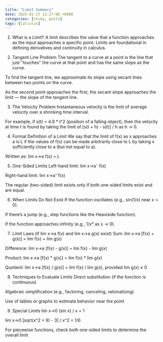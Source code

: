 ```yaml
---
title: "Limit Summary"
date: 2025-02-27 12:27:00 +0000
categories: [study, posts]
tags: [Calculus]
---
```


1. What is a Limit?
A limit describes the value that a function approaches as the input approaches a specific point. Limits are foundational in defining derivatives and continuity in calculus.

2. Tangent Line Problem
The tangent to a curve at a point is the line that just "touches" the curve at that point and has the same slope as the curve.

To find the tangent line, we approximate its slope using secant lines between two points on the curve.

As the second point approaches the first, the secant slope approaches the limit — the slope of the tangent line.

3. The Velocity Problem
Instantaneous velocity is the limit of average velocity over a shrinking time interval.

For example, if s(t) = 4.9 * t^2 (position of a falling object), then the velocity at time t is found by taking the limit of [s(t + h) - s(t)] / h as h → 0.

4. Formal Definition of a Limit
We say that the limit of f(x) as x approaches a is L if the values of f(x) can be made arbitrarily close to L by taking x sufficiently close to a (but not equal to a).

Written as:
lim x→a f(x) = L

5. One-Sided Limits
Left-hand limit: lim x→a⁻ f(x)

Right-hand limit: lim x→a⁺ f(x)

The regular (two-sided) limit exists only if both one-sided limits exist and are equal.

6. When Limits Do Not Exist
If the function oscillates (e.g., sin(1/x) near x = 0).

If there’s a jump (e.g., step functions like the Heaviside function).

If the function approaches infinity (e.g., 1/x² as x → 0).

7. Limit Laws (if lim x→a f(x) and lim x→a g(x) exist)
Sum: lim x→a [f(x) + g(x)] = lim f(x) + lim g(x)

Difference: lim x→a [f(x) - g(x)] = lim f(x) - lim g(x)

Product: lim x→a [f(x) * g(x)] = lim f(x) * lim g(x)

Quotient: lim x→a [f(x) / g(x)] = lim f(x) / lim g(x), provided lim g(x) ≠ 0

8. Techniques to Evaluate Limits
Direct substitution (if the function is continuous)

Algebraic simplification (e.g., factoring, canceling, rationalizing)

Use of tables or graphs to estimate behavior near the point

9. Special Limits
lim x→0 (sin x) / x = 1

lim x→0 [sqrt(x^2 + 9) - 3] / x^2 = 1/6

For piecewise functions, check both one-sided limits to determine the overall limit